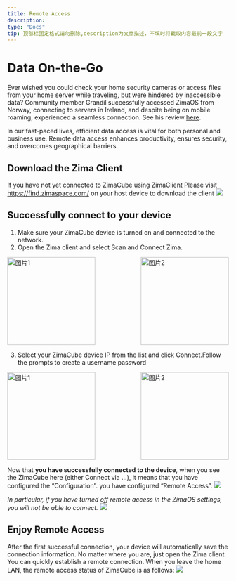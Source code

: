 ```yaml
---
title: Remote Access
description: 
type: "Docs"
tip: 顶部栏固定格式请勿删除,description为文章描述，不填时将截取内容最前一段文字
---
```

# Data On-the-Go
Ever wished you could check your home security cameras or access files from your home server while traveling, but were hindered by inaccessible data? Community member Grandil successfully accessed ZimaOS from Norway, connecting to servers in Ireland, and despite being on mobile roaming, experienced a seamless connection. See his review [here](https://www.youtube.com/watch?v=ZDmO2h0tE0c).

In our fast-paced lives, efficient data access is vital for both personal and business use. Remote data access enhances productivity, ensures security, and overcomes geographical barriers.

## Download the Zima Client
If you have not yet connected to ZimaCube using ZimaClient
Please visit https://find.zimaspace.com/ on your host device to download the client
![](https://manage.icewhale.io/api/static/docs/1728381740811_image.png)
## Successfully connect to your device
1. Make sure your ZimaCube device is turned on and connected to the network.
2. Open the Zima client and select Scan and Connect Zima.
<div style="display: flex; justify-content: space-between;">
  <img src="https://manage.icewhale.io/api/static/docs/1728439070524_image.png" alt="图片1" style="height: 200px; object-fit: cover; margin-right: 10px;" />
  <img src="https://manage.icewhale.io/api/static/docs/1728439097159_image.png" alt="图片2" style="height: 200px; object-fit: cover;" />
</div>

3. Select your ZimaCube device IP from the list and click Connect.Follow the prompts to create a username password
<div style="display: flex; justify-content: space-between;">
  <img src="https://manage.icewhale.io/api/static/docs/1728381985338_image.png" alt="图片1" style="height: 200px; object-fit: cover; margin-right: 10px;" />
  <img src="https://manage.icewhale.io/api/static/docs/1728381994632_image.png" alt="图片2" style="height: 200px; object-fit: cover;" />
</div>

Now that **you have successfully connected to the device**, when you see the ZImaCube here (either Connect via ...), it means that you have configured the “Configuration”. you have configured “Remote Access”.
![](https://manage.icewhale.io/api/static/docs/1728459310497_image.png)

*In particular, if you have turned off remote access in the ZimaOS settings, you will not be able to connect.*
![](https://manage.icewhale.io/api/static/docs/1728459277560_image.png)

## Enjoy Remote Access
After the first successful connection, your device will automatically save the connection information. No matter where you are, just open the Zima client. You can quickly establish a remote connection.
When you leave the home LAN, the remote access status of ZimaCube is as follows:
![](https://manage.icewhale.io/api/static/docs/1728382289343_image.png)